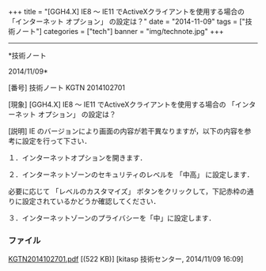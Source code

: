 ﻿+++
title = "[GGH4.X] IE8 ～ IE11 でActiveXクライアントを使用する場合の 「インターネット オプション」 の設定は？"
date = "2014-11-09"
tags = ["技術ノート"]
categories = ["tech"]
banner = "img/technote.jpg"
+++

-----------------------------------------------------------------------------------------------------------------------------

*技術ノート

2014/11/09*


[番号]
技術ノート KGTN 2014102701

[現象]
[GGH4.X] IE8 ～ IE11 でActiveXクライアントを使用する場合の
「インターネット オプション」 の設定は？

[説明]
IE
のバージョンにより画面の内容が若干異なりますが，以下の内容を参考に設定を行って下さい．

１．インターネットオプションを開きます．

２．インターネットゾーンのセキュリティのレベルを 「中高」 に設定します．

必要に応じて 「レベルのカスタマイズ」
ボタンをクリックして，下記赤枠の通りに設定されているかどうか確認してください．

３．インターネットゾーンのプライバシーを「中」に設定します．


### ファイル

 
 


[KGTN2014102701.pdf](http://techreport.kitasp.net/attachments/download/1761/KGTN2014102701.pdf)
 [(522 KB)] [kitasp 技術センター, 2014/11/09
16:09]


 


 

